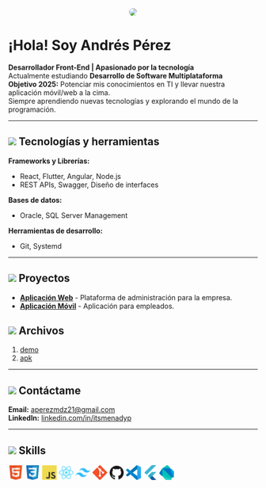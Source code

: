 <div align="center">
  <img src="https://media.giphy.com/media/l1BgR0rBqjUtgCKre/giphy.gif?cid=790b7611het4syjajspvyh39ivm4u07y3t3pe3g1o79edruu&ep=v1_gifs_search&rid=giphy.gif&ct=g" width="120px" style="border-radius: 20px;"/>
</div>

# ¡Hola! Soy Andrés Pérez  

**Desarrollador Front-End | Apasionado por la tecnología**  
Actualmente estudiando **Desarrollo de Software Multiplataforma**  
**Objetivo 2025:** Potenciar mis conocimientos en TI y llevar nuestra aplicación móvil/web a la cima.  
Siempre aprendiendo nuevas tecnologías y explorando el mundo de la programación.  

---

## <img src="https://media3.giphy.com/media/j2pOGeGYKe2xCCKwfi/giphy.gif" width="25"> Tecnologías y herramientas  

**Frameworks y Librerías:**  
- React, Flutter, Angular, Node.js  
- REST APIs, Swagger, Diseño de interfaces  

**Bases de datos:**  
- Oracle, SQL Server Management  

**Herramientas de desarrollo:**  
- Git, Systemd  

---

## <img src="https://i.pinimg.com/originals/4c/aa/74/4caa74ad64a3a14f8db4d3e9dea667b1.gif" width="25"> Proyectos  

- **[Aplicación Web](https://github.com/AndyPerezMdz/Holiday-inn-express)** - Plataforma de administración para la empresa.
- **[Aplicación Móvil](https://github.com/AndyPerezMdz/HolidayInnExpressMovil)** - Aplicación para empleados.

## <img src="https://cdn.dribbble.com/userupload/21055699/file/original-76a3d43802bd597edd091070dfcc283e.gif" width="25"> Archivos  

1. [demo](https://andyperezmdz.github.io/HolidayInnExpressMovil/)
2. [apk](https://www.mediafire.com/file/2r9hxpmfkkqm005/HolidayInnExpressAplicacion.apk/file)

---

## <img src="https://i.pinimg.com/originals/81/b2/54/81b254228668007668992a536ae980fd.gif" width="25"> Contáctame  

**Email:** [aperezmdz21@gmail.com](mailto:aperezmdz21@gmail.com)  
**LinkedIn:** [linkedin.com/in/itsmenadyp](https://www.linkedin.com/in/itsmenadyp)  

---

## <img src="https://media2.giphy.com/media/QssGEmpkyEOhBCb7e1/giphy.gif" width="25"> Skills  

<p>
  <code><img height="30" src="https://raw.githubusercontent.com/devicons/devicon/master/icons/html5/html5-original.svg" alt="HTML" /></code>
  <code><img height="30" src="https://raw.githubusercontent.com/devicons/devicon/master/icons/css3/css3-original.svg" alt="CSS" /></code>
  <code><img height="30" src="https://raw.githubusercontent.com/devicons/devicon/master/icons/javascript/javascript-original.svg" alt="JavaScript" /></code>
  <code><img height="30" src="https://raw.githubusercontent.com/devicons/devicon/master/icons/react/react-original.svg" alt="React" /></code>
  <code><img height="30" src="https://raw.githubusercontent.com/devicons/devicon/master/icons/tailwindcss/tailwindcss-original.svg" alt="Tailwind CSS" /></code>
  <code><img height="30" src="https://raw.githubusercontent.com/devicons/devicon/master/icons/git/git-original.svg" alt="Git" /></code>
  <code><img height="30" src="https://raw.githubusercontent.com/devicons/devicon/master/icons/github/github-original.svg" alt="GitHub" /></code>
  <code><img height="30" src="https://raw.githubusercontent.com/devicons/devicon/master/icons/vscode/vscode-original.svg" alt="VS Code" /></code>
  <code><img height="30" src="https://raw.githubusercontent.com/devicons/devicon/master/icons/flutter/flutter-original.svg" alt="Flutter" /></code>
  <code><img height="30" src="https://raw.githubusercontent.com/devicons/devicon/master/icons/dart/dart-original.svg" alt="Dart" /></code>
</p>

